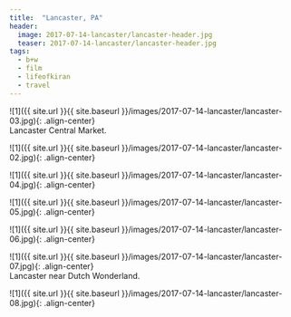 ```yaml
---
title:  "Lancaster, PA"
header:
  image: 2017-07-14-lancaster/lancaster-header.jpg
  teaser: 2017-07-14-lancaster/lancaster-header.jpg
tags: 
  - b+w
  - film
  - lifeofkiran
  - travel
---
```


<p></p>
![1]({{ site.url }}{{ site.baseurl }}/images/2017-07-14-lancaster/lancaster-03.jpg){: .align-center}
<figcaption>Lancaster Central Market.</figcaption>
<p></p>

<p></p>
![1]({{ site.url }}{{ site.baseurl }}/images/2017-07-14-lancaster/lancaster-02.jpg){: .align-center}
<figcaption> </figcaption>
<p></p>

<p></p>
![1]({{ site.url }}{{ site.baseurl }}/images/2017-07-14-lancaster/lancaster-04.jpg){: .align-center}
<figcaption> </figcaption>
<p></p>

<p></p>
![1]({{ site.url }}{{ site.baseurl }}/images/2017-07-14-lancaster/lancaster-05.jpg){: .align-center}
<figcaption> </figcaption>
<p></p>

<p></p>
![1]({{ site.url }}{{ site.baseurl }}/images/2017-07-14-lancaster/lancaster-06.jpg){: .align-center}
<figcaption> </figcaption>
<p></p>

<p></p>
![1]({{ site.url }}{{ site.baseurl }}/images/2017-07-14-lancaster/lancaster-07.jpg){: .align-center}
<figcaption>Lancaster near Dutch Wonderland.</figcaption>
<p></p>

<p></p>
![1]({{ site.url }}{{ site.baseurl }}/images/2017-07-14-lancaster/lancaster-08.jpg){: .align-center}
<figcaption> </figcaption>
<p></p>

